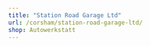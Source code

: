 ```yaml
---
title: "Station Road Garage Ltd"
url: /corsham/station-road-garage-ltd/
shop: Autowerkstatt
---
```

